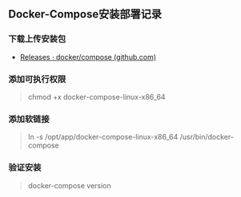 ## **Docker-Compose安装部署记录**

### 下载上传安装包

- [Releases · docker/compose (github.com)](https://github.com/docker/compose/releases/)

### 添加可执行权限

> chmod +x docker-compose-linux-x86_64

### 添加软链接

> ln -s /opt/app/docker-compose-linux-x86_64 /usr/bin/docker-compose

### 验证安装

> docker-compose version